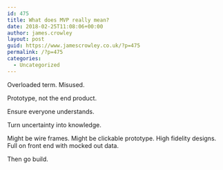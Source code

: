 ```yaml
---
id: 475
title: What does MVP really mean?
date: 2018-02-25T11:08:06+00:00
author: james.crowley
layout: post
guid: https://www.jamescrowley.co.uk/?p=475
permalink: /?p=475
categories:
  - Uncategorized
---
```

Overloaded term. Misused.

Prototype, not the end product.

Ensure everyone understands.

Turn uncertainty into knowledge.

Might be wire frames. Might be clickable prototype. High fidelity designs. Full on front end with mocked out data.

Then go build.